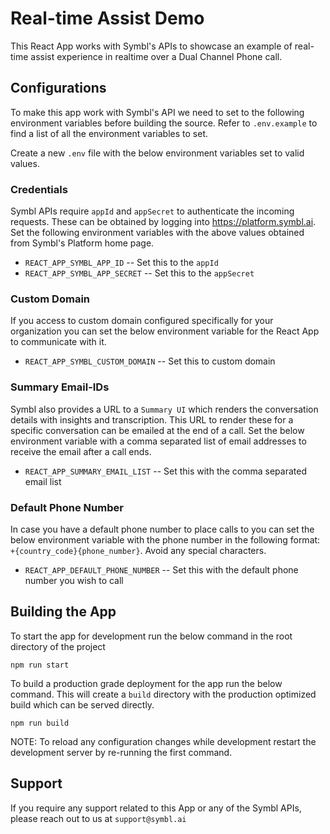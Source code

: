 # Real-time Assist Demo

This React App works with Symbl's APIs to showcase an example of real-time assist experience in realtime over a Dual Channel Phone call.

## Configurations

To make this app work with Symbl's API we need to set to the following environment variables before building the source. 
Refer to `.env.example` to find a list of all the environment variables to set. 

Create a new `.env` file with the below environment variables set to valid values.

### Credentials

Symbl APIs require `appId` and `appSecret` to authenticate the incoming requests. These can be obtained by logging into https://platform.symbl.ai.
Set the following environment variables with the above values obtained from Symbl's Platform home page.

* `REACT_APP_SYMBL_APP_ID` -- Set this to the `appId`
* `REACT_APP_SYMBL_APP_SECRET` -- Set this to the `appSecret`

### Custom Domain

If you access to custom domain configured specifically for your organization you can set the below environment variable for the React App to communicate with it.

* `REACT_APP_SYMBL_CUSTOM_DOMAIN` -- Set this to custom domain

### Summary Email-IDs

Symbl also provides a URL to a `Summary UI` which renders the conversation details with insights and transcription. This URL to render these for a specific conversation can be emailed at the end of a call.
Set the below environment variable with a comma separated list of email addresses to receive the email after a call ends.

* `REACT_APP_SUMMARY_EMAIL_LIST` -- Set this with the comma separated email list

### Default Phone Number

In case you have a default phone number to place calls to you can set the below environment variable with the phone number in the following format: 
`+{country_code}{phone_number}`. Avoid any special characters.

* `REACT_APP_DEFAULT_PHONE_NUMBER` -- Set this with the default phone number you wish to call

## Building the App

To start the app for development run the below command in the root directory of the project

    npm run start 

To build a production grade deployment for the app run the below command. This will create a `build` directory with the production optimized build which can be served directly. 

    npm run build
    
NOTE: To reload any configuration changes while development restart the development server by re-running the first command.

## Support

If you require any support related to this App or any of the Symbl APIs, please reach out to us at 
`support@symbl.ai`
